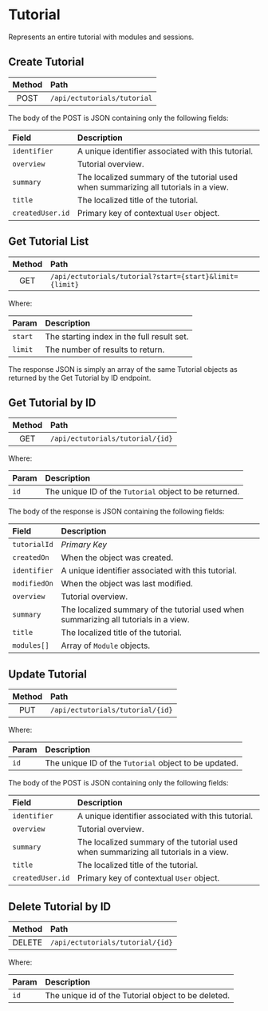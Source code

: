 # Tutorial

Represents an entire tutorial with modules and sessions.


## Create Tutorial

|Method|Path|
|:---:|:---|
|POST|`/api/ectutorials/tutorial`|

The body of the POST is JSON containing only the following fields:

|Field|Description|
|:---|:---|
|`identifier`|A unique identifier associated with this tutorial.|
|`overview`|Tutorial overview.|
|`summary`|The localized summary of the tutorial used when summarizing all tutorials in a view.|
|`title`|The localized title of the tutorial.|
|`createdUser.id`|Primary key of contextual `User` object.|

## Get Tutorial List

|Method|Path|
|:---:|:---|
|GET|`/api/ectutorials/tutorial?start={start}&limit={limit}`|

Where:

|Param|Description|
|:---|:---|
|`start`|The starting index in the full result set.|
|`limit`|The number of results to return.|

The response JSON is simply an array of the same Tutorial objects as returned by the Get Tutorial by ID endpoint.

## Get Tutorial by ID

|Method|Path|
|:---:|:---|
|GET|`/api/ectutorials/tutorial/{id}`|

Where:

|Param|Description|
|:---|:---|
|`id`|The unique ID of the `Tutorial` object to be returned.|

The body of the response is JSON containing the following fields:

|Field|Description|
|:---|:---|
|`tutorialId`|_Primary Key_|
|`createdOn`|When the object was created.|
|`identifier`|A unique identifier associated with this tutorial.|
|`modifiedOn`|When the object was last modified.|
|`overview`|Tutorial overview.|
|`summary`|The localized summary of the tutorial used when summarizing all tutorials in a view.|
|`title`|The localized title of the tutorial.|
|`modules[]`|Array of `Module` objects.|

## Update Tutorial

|Method|Path|
|:---:|:---|
|PUT|`/api/ectutorials/tutorial/{id}`|

Where:

|Param|Description|
|:---|:---|
|`id`|The unique ID of the `Tutorial` object to be updated.|

The body of the POST is JSON containing only the following fields:

|Field|Description|
|:---|:---|
|`identifier`|A unique identifier associated with this tutorial.|
|`overview`|Tutorial overview.|
|`summary`|The localized summary of the tutorial used when summarizing all tutorials in a view.|
|`title`|The localized title of the tutorial.|
|`createdUser.id`|Primary key of contextual `User` object.|

## Delete Tutorial by ID

|Method|Path|
|:---:|:---|
|DELETE|`/api/ectutorials/tutorial/{id}`|

Where:

|Param|Description|
|:---|:---|
|`id`|The unique id of the Tutorial object to be deleted.|



